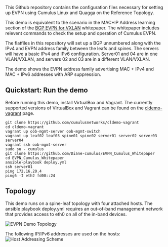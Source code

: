This Github repository contains the configuration files necessary for setting up EVPN using Cumulus Linux and Quagga on the Reference Topology.

This demo is equivalent to the scenario in the MAC+IP Address learning section of the [BGP EVPN for VXLAN](https://cumulusnetworks.com/learn/web-scale-networking-resources/white-paper/Cumulus-Networks-White-Paper-EVPN_00ZOn8r/) whitepaper.  The whitepaper includes relevent commands to check the setup and operation of Cumulus EVPN.

The flatfiles in this repository will set up a BGP unnumbered along with the IPv4 and EVPN address family between the leafs and spines.  The servers will have a basic IPv4 and IPv6 configuration.  Server01 and 04 are in one VLAN/VXLAN, and servers 02 and 03 are in a different VLAN/VXLAN.

The demo shows the EVPN address family advertising MAC + IPv4 and MAC + IPv6 addresses with ARP suppression.

Quickstart: Run the demo
------------------------

Before running this demo, install VirtualBox and Vagrant. The currently supported versions of VirtualBox and Vagrant can be found on the [cldemo-vagrant](https://github.com/CumulusNetworks/cldemo-vagrant) page.

    git clone https://github.com/cumulusnetworks/cldemo-vagrant
    cd cldemo-vagrant
    vagrant up oob-mgmt-server oob-mgmt-switch 
    vagrant up leaf02 leaf03 spine01 spine02 server01 server02 server03 server04
    vagrant ssh oob-mgmt-server
    sudo su - cumulus
    git clone https://github.com/Diane-cumulus/EVPN_Cumulus_Whitepaper
    cd EVPN_Cumulus_Whitepaper 
    ansible-playbook deploy.yml
    ssh server01
    ping 172.16.20.4
    ping6 -I eth2 fd00::24





## Topology ##

This demo runs on a spine-leaf topology with four attached hosts. The ansible playbook deploy.yml requires an out-of-band management network that provides access to eth0 on all of the in-band devices. 

![EVPN Demo Topology](https://github.com/Diane-cumulus/EVPN_Cumulus/blob/master/EVPN_paper_diagram.png)



The following IP/IPv6 addresses are used on the hosts:
![Host Addressing Scheme](https://github.com/Diane-cumulus/EVPN_Cumulus/blob/master/EVPN_Host_Address_Table.png)
 


 

 


